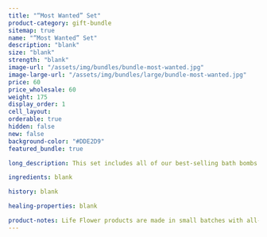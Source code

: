 ```yaml
---
title: "“Most Wanted” Set"
product-category: gift-bundle
sitemap: true
name: "“Most Wanted” Set"
description: "blank"
size: "blank"
strength: "blank"
image-url: "/assets/img/bundles/bundle-most-wanted.jpg"
image-large-url: "/assets/img/bundles/large/bundle-most-wanted.jpg"
price: 60
price_wholesale: 60
weight: 175
display_order: 1
cell_layout:
orderable: true
hidden: false
new: false
background-color: "#DDE2D9"
featured_bundle: true

long_description: This set includes all of our best-selling bath bombs. The Crystal Visions, Aphrodite, Flower Child, Sativa and Limonene. A bomb for every person or mood. The perfect ‘value pack’ for gifting to friends or to keep as a secret self-care stash for yourself. Originally priced at $75, discounted to $60!

ingredients: blank

history: blank

healing-properties: blank

product-notes: Life Flower products are made in small batches with all-natural and boutique ingredients. Orders are processed and shipped in 7-10 business days. Please allow additional time for&nbsp;delivery.
---
```

